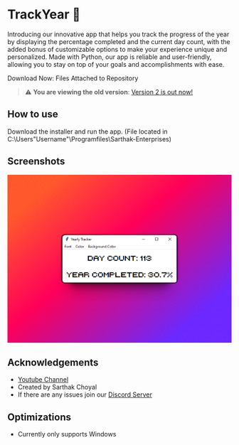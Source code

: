 
# TrackYear 📅

Introducing our innovative app that helps you track the progress of the year by displaying the percentage completed and the current day count, with the added bonus of customizable options to make your experience unique and personalized. Made with Python, our app is reliable and user-friendly, allowing you to stay on top of your goals and accomplishments with ease.

Download Now: Files Attached to Repository
> :warning: **You are viewing the old version**: [Version 2 is out now!]()

## How to use

Download the installer and run the app. (File located in C:\Users\"Username"\Programfiles\Sarthak-Enterprises)


## Screenshots

![App Screenshot](305shots_so.png)


## Acknowledgements

 - [Youtube Channel](https://www.youtube.com/@SarthakChoyal?sub_confirmation=1)
 - Created by Sarthak Choyal
 - If there are any issues join our [Discord Server](https://discord.gg/GAJe275wBH)
## Optimizations

- Currently only supports Windows 

